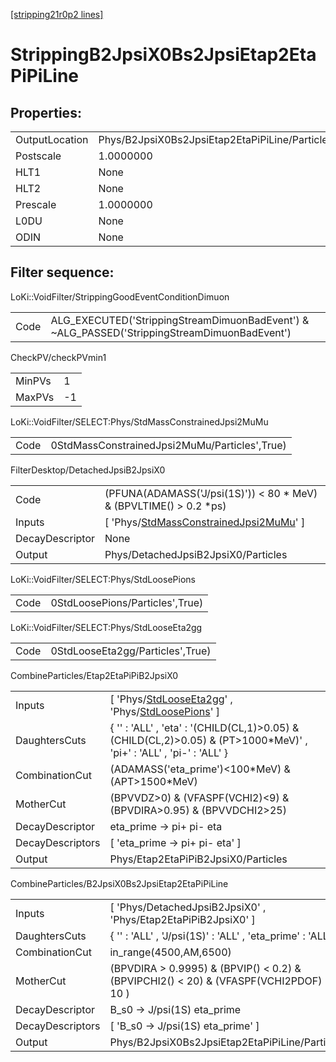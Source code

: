 [[stripping21r0p2 lines]](./stripping21r0p2-index)

# StrippingB2JpsiX0Bs2JpsiEtap2EtaPiPiLine

## Properties:

|                |                                                |
|----------------|------------------------------------------------|
| OutputLocation | Phys/B2JpsiX0Bs2JpsiEtap2EtaPiPiLine/Particles |
| Postscale      | 1.0000000                                      |
| HLT1           | None                                           |
| HLT2           | None                                           |
| Prescale       | 1.0000000                                      |
| L0DU           | None                                           |
| ODIN           | None                                           |

## Filter sequence:

LoKi::VoidFilter/StrippingGoodEventConditionDimuon

|      |                                                                                              |
|------|----------------------------------------------------------------------------------------------|
| Code | ALG_EXECUTED('StrippingStreamDimuonBadEvent') & ~ALG_PASSED('StrippingStreamDimuonBadEvent') |

CheckPV/checkPVmin1

|        |     |
|--------|-----|
| MinPVs | 1   |
| MaxPVs | -1  |

LoKi::VoidFilter/SELECT:Phys/StdMassConstrainedJpsi2MuMu

|      |                                               |
|------|-----------------------------------------------|
| Code | 0StdMassConstrainedJpsi2MuMu/Particles',True) |

FilterDesktop/DetachedJpsiB2JpsiX0

|                 |                                                                                                           |
|-----------------|-----------------------------------------------------------------------------------------------------------|
| Code            | (PFUNA(ADAMASS('J/psi(1S)')) \< 80 \* MeV) & (BPVLTIME() \> 0.2 \*ps)                                     |
| Inputs          | [ 'Phys/[StdMassConstrainedJpsi2MuMu](./stripping21r0p2-commonparticles-stdmassconstrainedjpsi2mumu)' ] |
| DecayDescriptor | None                                                                                                      |
| Output          | Phys/DetachedJpsiB2JpsiX0/Particles                                                                       |

LoKi::VoidFilter/SELECT:Phys/StdLoosePions

|      |                                 |
|------|---------------------------------|
| Code | 0StdLoosePions/Particles',True) |

LoKi::VoidFilter/SELECT:Phys/StdLooseEta2gg

|      |                                  |
|------|----------------------------------|
| Code | 0StdLooseEta2gg/Particles',True) |

CombineParticles/Etap2EtaPiPiB2JpsiX0

|                  |                                                                                                                                                           |
|------------------|-----------------------------------------------------------------------------------------------------------------------------------------------------------|
| Inputs           | [ 'Phys/[StdLooseEta2gg](./stripping21r0p2-commonparticles-stdlooseeta2gg)' , 'Phys/[StdLoosePions](./stripping21r0p2-commonparticles-stdloosepions)' ] |
| DaughtersCuts    | { '' : 'ALL' , 'eta' : '(CHILD(CL,1)\>0.05) & (CHILD(CL,2)\>0.05) & (PT\>1000\*MeV)' , 'pi+' : 'ALL' , 'pi-' : 'ALL' }                                    |
| CombinationCut   | (ADAMASS('eta_prime')\<100\*MeV) & (APT\>1500\*MeV)                                                                                                       |
| MotherCut        | (BPVVDZ\>0) & (VFASPF(VCHI2)\<9) & (BPVDIRA\>0.95) & (BPVVDCHI2\>25)                                                                                      |
| DecayDescriptor  | eta_prime -\> pi+ pi- eta                                                                                                                                 |
| DecayDescriptors | [ 'eta_prime -\> pi+ pi- eta' ]                                                                                                                         |
| Output           | Phys/Etap2EtaPiPiB2JpsiX0/Particles                                                                                                                       |

CombineParticles/B2JpsiX0Bs2JpsiEtap2EtaPiPiLine

|                  |                                                                                           |
|------------------|-------------------------------------------------------------------------------------------|
| Inputs           | [ 'Phys/DetachedJpsiB2JpsiX0' , 'Phys/Etap2EtaPiPiB2JpsiX0' ]                           |
| DaughtersCuts    | { '' : 'ALL' , 'J/psi(1S)' : 'ALL' , 'eta_prime' : 'ALL' }                                |
| CombinationCut   | in_range(4500,AM,6500)                                                                    |
| MotherCut        | (BPVDIRA \> 0.9995) & (BPVIP() \< 0.2) & (BPVIPCHI2() \< 20) & (VFASPF(VCHI2PDOF) \< 10 ) |
| DecayDescriptor  | B_s0 -\> J/psi(1S) eta_prime                                                              |
| DecayDescriptors | [ 'B_s0 -\> J/psi(1S) eta_prime' ]                                                      |
| Output           | Phys/B2JpsiX0Bs2JpsiEtap2EtaPiPiLine/Particles                                            |
